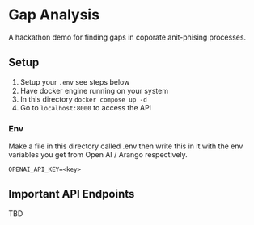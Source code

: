 # Gap Analysis
A hackathon demo for finding gaps in coporate anit-phising processes.

## Setup
1. Setup your `.env` see steps below
1. Have docker engine running on your system 
1. In this directory `docker compose up -d`
1. Go to `localhost:8000` to access the API

### Env
Make a file in this directory called .env then write this in it with the env variables you get from Open AI / Arango respectively.
````
OPENAI_API_KEY=<key>
````


## Important API Endpoints 
TBD